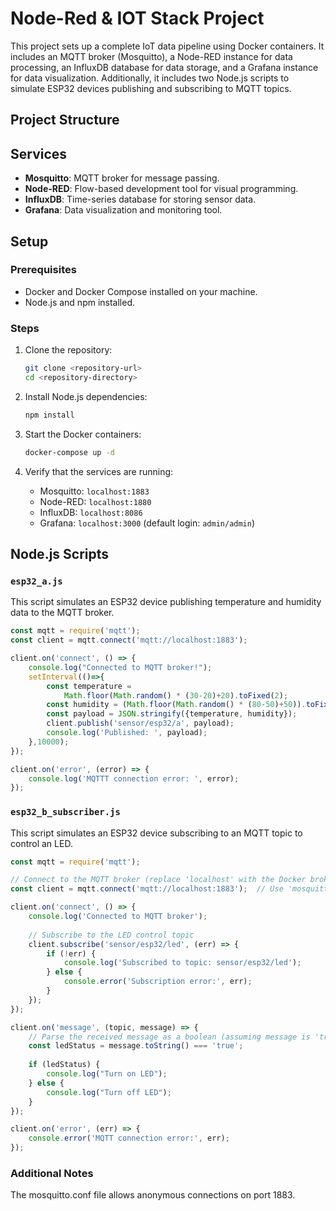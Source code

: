 # Node-Red & IOT Stack Project

This project sets up a complete IoT data pipeline using Docker containers. It includes an MQTT broker (Mosquitto), a Node-RED instance for data processing, an InfluxDB database for data storage, and a Grafana instance for data visualization. Additionally, it includes two Node.js scripts to simulate ESP32 devices publishing and subscribing to MQTT topics.

## Project Structure

## Services

- **Mosquitto**: MQTT broker for message passing.
- **Node-RED**: Flow-based development tool for visual programming.
- **InfluxDB**: Time-series database for storing sensor data.
- **Grafana**: Data visualization and monitoring tool.

## Setup

### Prerequisites

- Docker and Docker Compose installed on your machine.
- Node.js and npm installed.

### Steps

1. Clone the repository:
    ```sh
    git clone <repository-url>
    cd <repository-directory>
    ```

2. Install Node.js dependencies:
    ```sh
    npm install
    ```

3. Start the Docker containers:
    ```sh
    docker-compose up -d
    ```

4. Verify that the services are running:
    - Mosquitto: `localhost:1883`
    - Node-RED: `localhost:1880`
    - InfluxDB: `localhost:8086`
    - Grafana: `localhost:3000` (default login: `admin/admin`)

## Node.js Scripts

### `esp32_a.js`

This script simulates an ESP32 device publishing temperature and humidity data to the MQTT broker.

```js
const mqtt = require('mqtt');
const client = mqtt.connect('mqtt://localhost:1883');

client.on('connect', () => {
    console.log("Connected to MQTT broker!");
    setInterval(()=>{
        const temperature = 
            Math.floor(Math.random() * (30-20)+20).toFixed(2);
        const humidity = (Math.floor(Math.random() * (80-50)+50)).toFixed(2);
        const payload = JSON.stringify({temperature, humidity});
        client.publish('sensor/esp32/a', payload);
        console.log('Published: ', payload);
    },10000);
});

client.on('error', (error) => {
    console.log('MQTTT connection error: ', error);
});
```

### `esp32_b_subscriber.js`

This script simulates an ESP32 device subscribing to an MQTT topic to control an LED.

```js
const mqtt = require('mqtt');

// Connect to the MQTT broker (replace 'localhost' with the Docker broker IP if needed)
const client = mqtt.connect('mqtt://localhost:1883');  // Use 'mosquitto' if on Docker network with the same service name

client.on('connect', () => {
    console.log('Connected to MQTT broker');
    
    // Subscribe to the LED control topic
    client.subscribe('sensor/esp32/led', (err) => {
        if (!err) {
            console.log('Subscribed to topic: sensor/esp32/led');
        } else {
            console.error('Subscription error:', err);
        }
    });
});

client.on('message', (topic, message) => {
    // Parse the received message as a boolean (assuming message is 'true' or 'false')
    const ledStatus = message.toString() === 'true';
    
    if (ledStatus) {
        console.log("Turn on LED");
    } else {
        console.log("Turn off LED");
    }
});

client.on('error', (err) => {
    console.error('MQTT connection error:', err);
});
```

### Additional Notes
The mosquitto.conf file allows anonymous connections on port 1883.


